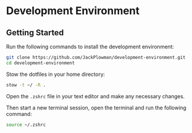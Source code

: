 # Development Environment

## Getting Started

Run the following commands to install the development environment:

```bash
git clone https://github.com/JackPlowman/development-environment.git
cd development-environment
```

Stow the dotfiles in your home directory:

```bash
stow -t ~/ -R .
```

Open the `.zshrc` file in your text editor and make any necessary changes.

Then start a new terminal session, open the terminal and run the following command:

```bash
source ~/.zshrc
```
